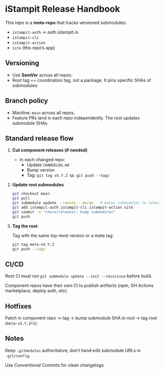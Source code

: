# iStampit Release Handbook

This repo is a **meta-repo** that tracks versioned submodules:

- `istampit-auth` → auth.istampit.io
- `istampit-cli`
- `istampit-action`
- `site` (this repo’s app)

## Versioning

- Use **SemVer** across all repos.
- Root tag == coordination tag, not a package. It pins specific SHAs of submodules.

## Branch policy

- Mainline: `main` across all repos.
- Feature PRs land in each repo independently. The root updates submodule SHAs.

## Standard release flow

1. **Cut component releases (if needed)**
   - In each changed repo:
     - Update `CHANGELOG.md`
     - Bump version
     - Tag: `git tag vX.Y.Z && git push --tags`

2. **Update root submodules**

   ```bash
   git checkout main
   git pull
   git submodule update --remote --merge   # moves submodules to latest on their tracked branch
   git add istampit-auth istampit-cli istampit-action site
   git commit -m "chore(release): bump submodules"
   git push
   ```

3. **Tag the root**

   Tag with the same top-level version or a meta tag:

   ```bash
   git tag meta-vX.Y.Z
   git push --tags
   ```

## CI/CD

Root CI must run `git submodule update --init --recursive` before build.

Component repos have their own CI to publish artifacts (npm, GH Actions marketplace, deploy auth, etc).

## Hotfixes

Patch in component repo → tag → bump submodule SHA in root → tag root (`meta-vX.Y.Z+1`).

## Notes

Keep `.gitmodules` authoritative; don’t hand‑edit submodule URLs in `.git/config`.

Use Conventional Commits for clean changelogs.
